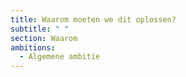 ```yaml
---
title: Waarom moeten we dit oplossen?
subtitle: " "
section: Waarom
ambitions:
  - Algemene ambitie
---
```

